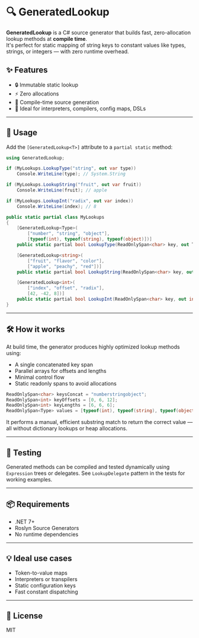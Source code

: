 # 🔍 GeneratedLookup

**GeneratedLookup** is a C# source generator that builds fast, zero-allocation lookup methods at **compile time**.  
It's perfect for static mapping of string keys to constant values like types, strings, or integers — with zero runtime overhead.

## ✨ Features

- 🔒 Immutable static lookup
- ⚡ Zero allocations
- 🧠 Compile-time source generation
- 🚀 Ideal for interpreters, compilers, config maps, DSLs

---

## 🚀 Usage

Add the `[GeneratedLookup<T>]` attribute to a `partial static` method:

```csharp
using GeneratedLookup;

if (MyLookups.LookupType("string", out var type))
    Console.WriteLine(type); // System.String

if (MyLookups.LookupString("fruit", out var fruit))
    Console.WriteLine(fruit); // apple

if (MyLookups.LookupInt("radix", out var index))
    Console.WriteLine(index); // 8

public static partial class MyLookups
{
    [GeneratedLookup<Type>(
        ["number", "string", "object"],
        [typeof(int), typeof(string), typeof(object)])]
    public static partial bool LookupType(ReadOnlySpan<char> key, out Type value);

    [GeneratedLookup<string>(
        ["fruit", "flavor", "color"],
        ["apple", "peachy", "red"])]
    public static partial bool LookupString(ReadOnlySpan<char> key, out string value);

    [GeneratedLookup<int>(
        ["index", "offset", "radix"],
        [42, -42, 8])]
    public static partial bool LookupInt(ReadOnlySpan<char> key, out int value);
}
```

---

## 🛠 How it works

At build time, the generator produces highly optimized lookup methods using:

- A single concatenated key span
- Parallel arrays for offsets and lengths
- Minimal control flow
- Static readonly spans to avoid allocations

```csharp
ReadOnlySpan<char> keysConcat = "numberstringobject";
ReadOnlySpan<int> keyOffsets = [0, 6, 12];
ReadOnlySpan<int> keyLengths = [6, 6, 6];
ReadOnlySpan<Type> values = [typeof(int), typeof(string), typeof(object)];
```

It performs a manual, efficient substring match to return the correct value — all without dictionary lookups or heap allocations.

---

## 🧪 Testing

Generated methods can be compiled and tested dynamically using `Expression` trees or delegates. See `LookupDelegate` pattern in the tests for working examples.

---

## 📦 Requirements

- .NET 7+
- Roslyn Source Generators
- No runtime dependencies

---

## 💡 Ideal use cases

- Token-to-value maps
- Interpreters or transpilers
- Static configuration keys
- Fast constant dispatching

---

## 📄 License

MIT
